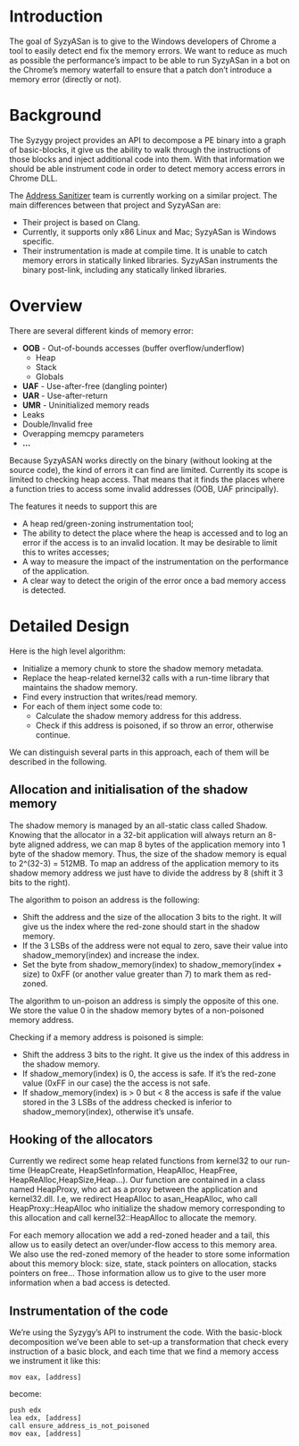 

# Introduction #

The goal of SyzyASan is to give to the Windows developers of Chrome a tool to easily detect end fix the memory errors. We want to reduce as much as possible the performance’s impact to be able to run SyzyASan in a bot on the Chrome’s memory waterfall to ensure that a patch don’t introduce a memory error (directly or not).

# Background #

The Syzygy project provides an API to decompose a PE binary into a graph of basic-blocks, it give us the ability to walk through the instructions of those blocks and inject additional code into them. With that information we should be able instrument code in order to detect memory access errors in Chrome DLL.

The [Address Sanitizer](https://code.google.com/p/address-sanitizer/) team is currently working on a similar project. The main differences between that project and SyzyASan are:
  * Their project is based on Clang.
  * Currently, it supports only x86 Linux and Mac; SyzyASan is Windows specific.
  * Their instrumentation is made at compile time. It is unable to catch memory errors in statically linked libraries. SyzyASan instruments the binary post-link, including any statically linked libraries.

# Overview #

There are several different kinds of memory error:
  * **OOB** - Out-of-bounds accesses (buffer overflow/underflow)
    * Heap
    * Stack
    * Globals
  * **UAF** - Use-after-free (dangling pointer)
  * **UAR** - Use-after-return
  * **UMR** - Uninitialized memory reads
  * Leaks
  * Double/Invalid free
  * Overapping memcpy parameters
  * **…**

Because SyzyASAN works directly on the binary (without looking at the source code), the kind of errors it can find are limited. Currently its scope is limited to checking heap access. That means that it finds the places where a function tries to access some invalid addresses (OOB, UAF principally).

The features it needs to support this are
  * A heap red/green-zoning instrumentation tool;
  * The ability to detect the place where the heap is accessed and to log an error if the access is to an invalid location. It may be desirable to limit this to writes accesses;
  * A way to measure the impact of the instrumentation on the performance of the application.
  * A clear way to detect the origin of the error once a bad memory access is detected.

# Detailed Design #

Here is the high level algorithm:
  * Initialize a memory chunk to store the shadow memory metadata.
  * Replace the heap-related kernel32 calls with a run-time library that maintains the shadow memory.
  * Find every instruction that writes/read memory.
  * For each of them inject some code to:
    * Calculate the shadow memory address for this address.
    * Check if this address is poisoned, if so throw an error, otherwise continue.

We can distinguish several parts in this approach, each of them will be described in the following.

## Allocation and initialisation of the shadow memory ##

The shadow memory is managed by an all-static class called Shadow. Knowing that the allocator in a 32-bit application will always return an 8-byte aligned address, we can map 8 bytes of the application memory into 1 byte of the shadow memory. Thus, the size of the shadow memory is equal to  2^(32-3) = 512MB. To map an address of the application memory to its shadow memory address we just have to divide the address by 8 (shift it 3 bits to the right).

The algorithm to poison an address is the following:
  * Shift the address and the size of the allocation 3 bits to the right. It will give us the index where the red-zone should start in the shadow memory.
  * If the 3 LSBs of the address were not equal to zero, save their value into shadow\_memory(index) and increase the index.
  * Set the byte from shadow\_memory(index) to shadow\_memory(index + size) to 0xFF (or another value greater than 7) to mark them as red-zoned.

The algorithm to un-poison an address is simply the opposite of this one. We store the value 0 in the shadow memory bytes of a non-poisoned memory address.

Checking if a memory address is poisoned is simple:
  * Shift the address 3 bits to the right. It give us the index of this address in the shadow memory.
  * If shadow\_memory(index) is 0, the access is safe. If it’s the red-zone value (0xFF in our case) the the access is not safe.
  * If shadow\_memory(index) is > 0 but < 8 the access is safe if the value stored in the 3 LSBs of the address checked is inferior to shadow\_memory(index), otherwise it’s unsafe.

## Hooking of the allocators ##

Currently we redirect some heap related functions from kernel32 to our run-time (HeapCreate, HeapSetInformation, HeapAlloc, HeapFree, HeapReAlloc,HeapSize,Heap...). Our function are contained in a class named HeapProxy, who act as a proxy between the application and kernel32.dll. I.e, we redirect HeapAlloc to asan\_HeapAlloc, who call HeapProxy::HeapAlloc who initialize the shadow memory corresponding to this allocation and call kernel32::HeapAlloc to allocate the memory.

For each memory allocation we add a red-zoned header and a tail, this allow us to easily detect an over/under-flow access to this memory area. We also use the red-zoned memory of the header to store some information about this memory block: size, state, stack pointers on allocation, stacks pointers on free... Those information allow us to give to the user more information when a bad access is detected.

## Instrumentation of the code ##

We’re using the Syzygy’s API to instrument the code. With the basic-block decomposition we’ve been able to set-up a transformation that check every instruction of a basic block, and each time that we find a memory access we instrument it like this:
```
mov eax, [address]
```
become:
```
push edx
lea edx, [address]
call ensure_address_is_not_poisoned
mov eax, [address]
```